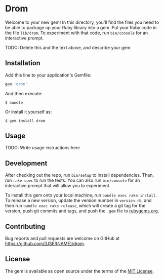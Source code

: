 # Drom

Welcome to your new gem! In this directory, you'll find the files you need to be able to package up your Ruby library into a gem. Put your Ruby code in the file `lib/drom`. To experiment with that code, run `bin/console` for an interactive prompt.

TODO: Delete this and the text above, and describe your gem

## Installation

Add this line to your application's Gemfile:

```ruby
gem 'drom'
```

And then execute:

    $ bundle

Or install it yourself as:

    $ gem install drom

## Usage

TODO: Write usage instructions here

## Development

After checking out the repo, run `bin/setup` to install dependencies. Then, run `rake spec` to run the tests. You can also run `bin/console` for an interactive prompt that will allow you to experiment.

To install this gem onto your local machine, run `bundle exec rake install`. To release a new version, update the version number in `version.rb`, and then run `bundle exec rake release`, which will create a git tag for the version, push git commits and tags, and push the `.gem` file to [rubygems.org](https://rubygems.org).

## Contributing

Bug reports and pull requests are welcome on GitHub at https://github.com/[USERNAME]/drom.

## License

The gem is available as open source under the terms of the [MIT License](http://opensource.org/licenses/MIT).
